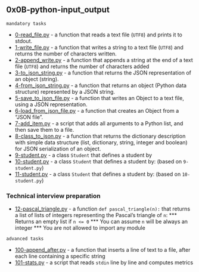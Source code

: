## 0x0B-python-input_output

`mandatory tasks`

* [0-read_file.py](https://github.com/j88moja-code/alx-higher_level_programming/blob/main/0x0B-python-input_output/0-read_file.py) - a function that reads a text file (``UTF8``) and prints it to stdout.
* [1-write_file.py](https://github.com/j88moja-code/alx-higher_level_programming/blob/main/0x0B-python-input_output/1-write_file.py) - a function that writes a string to a text file (``UTF8``) and returns the number of characters written.
* [2-append_write.py](https://github.com/j88moja-code/alx-higher_level_programming/blob/main/0x0B-python-input_output/2-append_write.py) -  a function that appends a string at the end of a text file (``UTF8``) and returns the number of characters added
* [3-to_json_string.py](https://github.com/j88moja-code/alx-higher_level_programming/blob/main/0x0B-python-input_output/3-to_json_string.py) - a function that returns the JSON representation of an object (string).
* [4-from_json_string.py](https://github.com/j88moja-code/alx-higher_level_programming/blob/main/0x0B-python-input_output/4-from_json_string.py) - a function that returns an object (Python data structure) represented by a JSON string.
* [5-save_to_json_file.py](https://github.com/j88moja-code/alx-higher_level_programming/blob/main/0x0B-python-input_output/5-save_to_json_file.py) -  a function that writes an Object to a text file, using a JSON representation.
* [6-load_from_json_file.py](https://github.com/j88moja-code/alx-higher_level_programming/blob/main/0x0B-python-input_output/6-load_from_json_file.py) - a function that creates an Object from a “JSON file”.
* [7-add_item.py](https://github.com/j88moja-code/alx-higher_level_programming/blob/main/0x0B-python-input_output/7-add_item.py) - a script that adds all arguments to a Python list, and then save them to a file.
* [8-class_to_json.py](https://github.com/j88moja-code/alx-higher_level_programming/blob/main/0x0B-python-input_output/8-class_to_json.py) - a function that returns the dictionary description with simple data structure (list, dictionary, string, integer and boolean) for JSON serialization of an object.
* [9-student.py](https://github.com/j88moja-code/alx-higher_level_programming/blob/main/0x0B-python-input_output/9-student.py) - a class ``Student`` that defines a student by
* [10-student.py](https://github.com/j88moja-code/alx-higher_level_programming/blob/main/0x0B-python-input_output/10-student.py) - a class ``Student`` that defines a student by: (based on ``9-student.py``)
* [11-student.py](https://github.com/j88moja-code/alx-higher_level_programming/blob/main/0x0B-python-input_output/11-student.py) - a class ``Student`` that defines a student by: (based on ``10-student.py``)
### Technical interview preparation
* [12-pascal_triangle.py]() - a function ``def pascal_triangle(n):`` that returns a list of lists of integers representing the Pascal’s triangle of ``n``:
*** Returns an empty list if ``n <= 0``
*** You can assume ``n`` will be always an integer
*** You are not allowed to import any module

`advanced tasks`

* [100-append_after.py](https://github.com/j88moja-code/alx-higher_level_programming/blob/main/0x0B-python-input_output/100-append_after.py) - a function that inserts a line of text to a file, after each line containing a specific string
* [101-stats.py](https://github.com/j88moja-code/alx-higher_level_programming/blob/main/0x0B-python-input_output/101-stats.py) -  a script that reads ``stdin`` line by line and computes metrics
